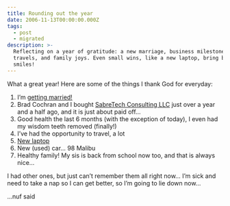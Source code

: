 ```yaml
---
title: Rounding out the year
date: 2006-11-13T00:00:00.000Z
tags:
  - post
  - migrated
description: >-
  Reflecting on a year of gratitude: a new marriage, business milestones,
  travels, and family joys. Even small wins, like a new laptop, bring big
  smiles!
---
```


What a great year! Here are some of the things I thank God for everyday:

1. I’m [getting married!](http://jonmagic.com/2006/8/4/i-m-engaged)
2. Brad Cochran and I bought [SabreTech Consulting LLC](http://www.sabretechllc.com) just over a year and a half ago, and it is just about paid off…
3. Good health the last 6 months (with the exception of today), I even had my wisdom teeth removed (finally!)
4. I’ve had the opportunity to travel, a lot
5. [New laptop](http://jonmagic.com/2006/5/16/i-bought-one)
6. New (used) car… 98 Malibu
7. Healthy family! My sis is back from school now too, and that is always nice…

I had other ones, but just can’t remember them all right now… I’m sick and need to take a nap so I can get better, so I’m going to lie down now…

…nuf said
